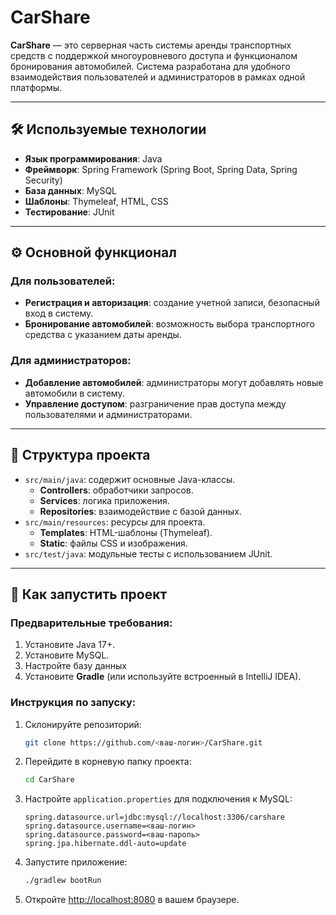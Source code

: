 # CarShare

**CarShare** — это серверная часть системы аренды транспортных средств с поддержкой многоуровневого доступа и функционалом бронирования автомобилей. Система разработана для удобного взаимодействия пользователей и администраторов в рамках одной платформы.

---

## 🛠️ Используемые технологии

- **Язык программирования**: Java  
- **Фреймворк**: Spring Framework (Spring Boot, Spring Data, Spring Security)  
- **База данных**: MySQL  
- **Шаблоны**: Thymeleaf, HTML, CSS  
- **Тестирование**: JUnit  

---

## ⚙️ Основной функционал

### Для пользователей:
- **Регистрация и авторизация**: создание учетной записи, безопасный вход в систему.
- **Бронирование автомобилей**: возможность выбора транспортного средства с указанием даты аренды.

### Для администраторов:
- **Добавление автомобилей**: администраторы могут добавлять новые автомобили в систему.
- **Управление доступом**: разграничение прав доступа между пользователями и администраторами.

---

## 📂 Структура проекта

- `src/main/java`: содержит основные Java-классы.
  - **Controllers**: обработчики запросов.
  - **Services**: логика приложения.
  - **Repositories**: взаимодействие с базой данных.
- `src/main/resources`: ресурсы для проекта.
  - **Templates**: HTML-шаблоны (Thymeleaf).
  - **Static**: файлы CSS и изображения.
- `src/test/java`: модульные тесты с использованием JUnit.

---

## 🚀 Как запустить проект

### Предварительные требования:
1. Установите Java 17+.
2. Установите MySQL.
3. Настройте базу данных
4. Установите **Gradle** (или используйте встроенный в IntelliJ IDEA).

### Инструкция по запуску:
1. Склонируйте репозиторий:
   ```bash
   git clone https://github.com/<ваш-логин>/CarShare.git
   ```
2. Перейдите в корневую папку проекта:
   ```bash
   cd CarShare
   ```
3. Настройте `application.properties` для подключения к MySQL:
   ```properties
   spring.datasource.url=jdbc:mysql://localhost:3306/carshare
   spring.datasource.username=<ваш-логин>
   spring.datasource.password=<ваш-пароль>
   spring.jpa.hibernate.ddl-auto=update
   ```
4. Запустите приложение:
   ```bash
   ./gradlew bootRun
   ```
5. Откройте [http://localhost:8080](http://localhost:8080) в вашем браузере.
